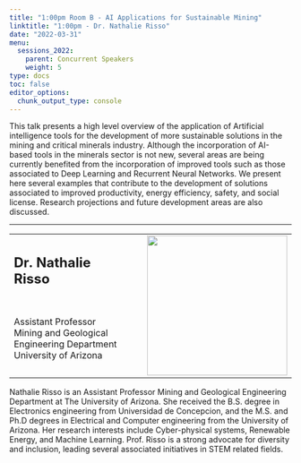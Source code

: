 ```yaml
---
title: "1:00pm Room B - AI Applications for Sustainable Mining"
linktitle: "1:00pm - Dr. Nathalie Risso"
date: "2022-03-31"
menu:
  sessions_2022:
    parent: Concurrent Speakers
    weight: 5
type: docs
toc: false
editor_options:
  chunk_output_type: console
---
```


<p>This talk presents a high level overview of the application of Artificial intelligence tools for the development of more sustainable solutions in the mining and critical minerals industry. Although the incorporation of AI-based tools in the minerals sector is not new, several areas are being currently benefited from the incorporation of improved tools such as those associated to Deep Learning and Recurrent Neural Networks. We present here several examples that contribute to the development of solutions associated to improved productivity, energy efficiency, safety, and social license. Research projections and future development areas are also discussed.</p>

<hr style="width: 100%; text-align: center; margin-left: 0;" />


<TABLE class="bio-table">
<TR>
<TD width=70%><h2>Dr. Nathalie Risso</h2></TD>

<TD>
<TD ROWSPAN="4"><img style="float: right;" src="/img/nathalie-risso.png" width="250" /></TD>
</TR>
<TR>
<TD ROWSPAN="3">
  <p>Assistant Professor<br>Mining and Geological Engineering Department<br>University of Arizona</p>
</TD>
<TD>
</TD>
</TR>
<TR>
<TD>
</TD>
</TR>
</TABLE>
<p>Nathalie Risso is an Assistant Professor Mining and Geological Engineering Department at The University of Arizona.  She received the B.S. degree in Electronics engineering from Universidad de Concepcion, and the M.S. and Ph.D degrees in Electrical and Computer engineering from the University of Arizona. Her research interests include Cyber-physical systems, Renewable Energy, and Machine Learning.
Prof. Risso is a strong advocate for diversity and inclusion, leading several associated initiatives in STEM related fields.</p>